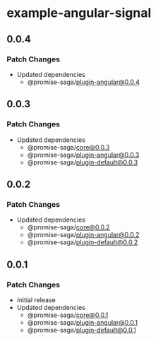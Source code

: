 # example-angular-signal

## 0.0.4

### Patch Changes

- Updated dependencies
  - @promise-saga/plugin-angular@0.0.4

## 0.0.3

### Patch Changes

- Updated dependencies
  - @promise-saga/core@0.0.3
  - @promise-saga/plugin-angular@0.0.3
  - @promise-saga/plugin-default@0.0.3

## 0.0.2

### Patch Changes

- Updated dependencies
  - @promise-saga/core@0.0.2
  - @promise-saga/plugin-angular@0.0.2
  - @promise-saga/plugin-default@0.0.2

## 0.0.1

### Patch Changes

- Initial release
- Updated dependencies
  - @promise-saga/core@0.0.1
  - @promise-saga/plugin-angular@0.0.1
  - @promise-saga/plugin-default@0.0.1
